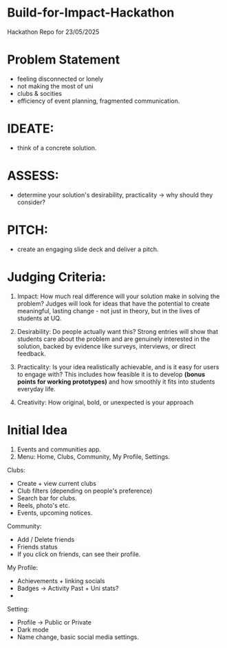 # Build-for-Impact-Hackathon
Hackathon Repo for 23/05/2025

# Problem Statement

- feeling disconnected or lonely
- not making the most of uni
- clubs & socities
- efficiency of event planning, fragmented communication.

# IDEATE: 
- think of a concrete solution.

# ASSESS:
- determine your solution's desirability, practicality -> why should they consider?

# PITCH:
- create an engaging slide deck and deliver a pitch.

# Judging Criteria: 

1. Impact: How much real difference will your solution make in solving the problem? Judges will look for ideas that have the potential to create meaningful, lasting change - not just in theory, but in the lives of students at UQ.
   
2. Desirability: Do people actually want this? Strong entries will show that students care about the problem and are genuinely interested in the solution, backed by evidence like surveys, interviews, or direct feedback.

3. Practicality: Is your idea realistically achievable, and is it easy for users to engage with? This includes how feasible it is to develop **(bonus points for working prototypes)** and how smoothly it fits into students everyday life.

4. Creativity: How original, bold, or unexpected is your approach

# Initial Idea

1. Events and communities app.
2. Menu: Home, Clubs, Community, My Profile, Settings.

Clubs:  
- Create + view current clubs
- Club filters (depending on people's preference)
- Search bar for clubs.
- Reels, photo's etc.
- Events, upcoming notices. 

Community:
- Add / Delete friends
- Friends status
- If you click on friends, can see their profile.

My Profile: 
- Achievements + linking socials
- Badges -> Activity Past + Uni stats?
- 

Setting: 
- Profile -> Public or Private
- Dark mode
- Name change, basic social media settings. 






